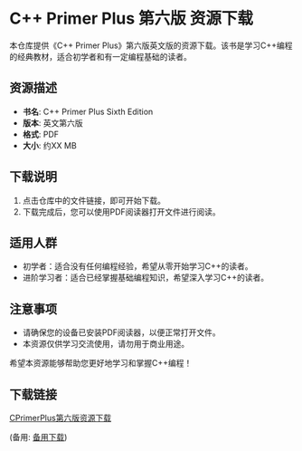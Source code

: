 # C++ Primer Plus 第六版 资源下载

本仓库提供《C++ Primer Plus》第六版英文版的资源下载。该书是学习C++编程的经典教材，适合初学者和有一定编程基础的读者。

## 资源描述

- **书名**: C++ Primer Plus Sixth Edition
- **版本**: 英文第六版
- **格式**: PDF
- **大小**: 约XX MB

## 下载说明

1. 点击仓库中的文件链接，即可开始下载。
2. 下载完成后，您可以使用PDF阅读器打开文件进行阅读。

## 适用人群

- 初学者：适合没有任何编程经验，希望从零开始学习C++的读者。
- 进阶学习者：适合已经掌握基础编程知识，希望深入学习C++的读者。

## 注意事项

- 请确保您的设备已安装PDF阅读器，以便正常打开文件。
- 本资源仅供学习交流使用，请勿用于商业用途。

希望本资源能够帮助您更好地学习和掌握C++编程！

## 下载链接
[CPrimerPlus第六版资源下载](https://pan.quark.cn/s/10a7a1f51740) 

(备用: [备用下载](https://pan.baidu.com/s/1nZ2nd11c8gzpIEdS9BbPVA?pwd=1234))
